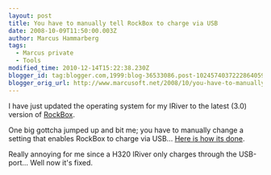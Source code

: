 ```yaml
---
layout: post
title: You have to manually tell RockBox to charge via USB
date: 2008-10-09T11:50:00.003Z
author: Marcus Hammarberg
tags:
  - Marcus private
  - Tools
modified_time: 2010-12-14T15:22:38.230Z
blogger_id: tag:blogger.com,1999:blog-36533086.post-1024574037222864059
blogger_orig_url: http://www.marcusoft.net/2008/10/you-have-to-manually-tell-rockbox-to.html
---
```


I have just updated the operating system for my IRiver to the latest (3.0) version of [RockBox](http://www.rockbox.org/).

One big gottcha jumped up and bit me; you have to manually change a setting that enables RockBox to charge via USB... [Here is how its done](http://download.rockbox.org/manual/rockbox-h300/rockbox-buildch7.html#x10-1180007.6.2).

Really annoying for me since a H320 IRiver only charges through the USB-port... Well now it's fixed.
